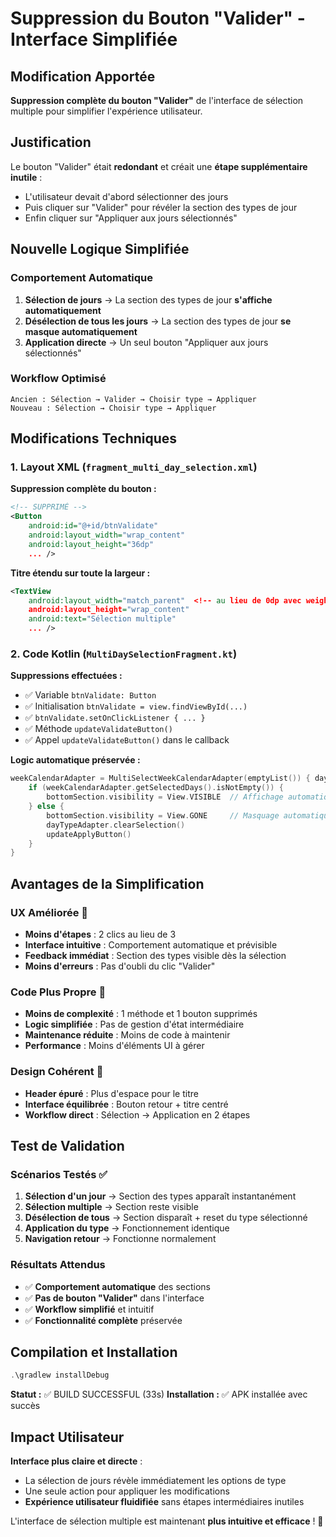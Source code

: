 # Suppression du Bouton "Valider" - Interface Simplifiée

## Modification Apportée
**Suppression complète du bouton "Valider"** de l'interface de sélection multiple pour simplifier l'expérience utilisateur.

## Justification
Le bouton "Valider" était **redondant** et créait une **étape supplémentaire inutile** :
- L'utilisateur devait d'abord sélectionner des jours
- Puis cliquer sur "Valider" pour révéler la section des types de jour
- Enfin cliquer sur "Appliquer aux jours sélectionnés"

## Nouvelle Logique Simplifiée

### Comportement Automatique
1. **Sélection de jours** → La section des types de jour **s'affiche automatiquement**
2. **Désélection de tous les jours** → La section des types de jour **se masque automatiquement**
3. **Application directe** → Un seul bouton "Appliquer aux jours sélectionnés"

### Workflow Optimisé
```
Ancien : Sélection → Valider → Choisir type → Appliquer
Nouveau : Sélection → Choisir type → Appliquer
```

## Modifications Techniques

### 1. Layout XML (`fragment_multi_day_selection.xml`)
**Suppression complète du bouton :**
```xml
<!-- SUPPRIMÉ -->
<Button
    android:id="@+id/btnValidate"
    android:layout_width="wrap_content"
    android:layout_height="36dp"
    ... />
```

**Titre étendu sur toute la largeur :**
```xml
<TextView
    android:layout_width="match_parent"  <!-- au lieu de 0dp avec weight -->
    android:layout_height="wrap_content"
    android:text="Sélection multiple"
    ... />
```

### 2. Code Kotlin (`MultiDaySelectionFragment.kt`)

**Suppressions effectuées :**
- ✅ Variable `btnValidate: Button`
- ✅ Initialisation `btnValidate = view.findViewById(...)`
- ✅ `btnValidate.setOnClickListener { ... }`
- ✅ Méthode `updateValidateButton()`
- ✅ Appel `updateValidateButton()` dans le callback

**Logic automatique préservée :**
```kotlin
weekCalendarAdapter = MultiSelectWeekCalendarAdapter(emptyList()) { day ->
    if (weekCalendarAdapter.getSelectedDays().isNotEmpty()) {
        bottomSection.visibility = View.VISIBLE  // Affichage automatique
    } else {
        bottomSection.visibility = View.GONE     // Masquage automatique
        dayTypeAdapter.clearSelection()
        updateApplyButton()
    }
}
```

## Avantages de la Simplification

### UX Améliorée 🎯
- **Moins d'étapes** : 2 clics au lieu de 3
- **Interface intuitive** : Comportement automatique et prévisible
- **Feedback immédiat** : Section des types visible dès la sélection
- **Moins d'erreurs** : Pas d'oubli du clic "Valider"

### Code Plus Propre 🧹
- **Moins de complexité** : 1 méthode et 1 bouton supprimés
- **Logic simplifiée** : Pas de gestion d'état intermédiaire
- **Maintenance réduite** : Moins de code à maintenir
- **Performance** : Moins d'éléments UI à gérer

### Design Cohérent 🎨
- **Header épuré** : Plus d'espace pour le titre
- **Interface équilibrée** : Bouton retour + titre centré
- **Workflow direct** : Sélection → Application en 2 étapes

## Test de Validation

### Scénarios Testés ✅
1. **Sélection d'un jour** → Section des types apparaît instantanément
2. **Sélection multiple** → Section reste visible
3. **Désélection de tous** → Section disparaît + reset du type sélectionné
4. **Application du type** → Fonctionnement identique
5. **Navigation retour** → Fonctionne normalement

### Résultats Attendus
- ✅ **Comportement automatique** des sections
- ✅ **Pas de bouton "Valider"** dans l'interface
- ✅ **Workflow simplifié** et intuitif
- ✅ **Fonctionnalité complète** préservée

## Compilation et Installation
```powershell
.\gradlew installDebug
```
**Statut :** ✅ BUILD SUCCESSFUL (33s)
**Installation :** ✅ APK installée avec succès

## Impact Utilisateur
**Interface plus claire et directe** : 
- La sélection de jours révèle immédiatement les options de type
- Une seule action pour appliquer les modifications
- **Expérience utilisateur fluidifiée** sans étapes intermédiaires inutiles

L'interface de sélection multiple est maintenant **plus intuitive et efficace** ! 🚀